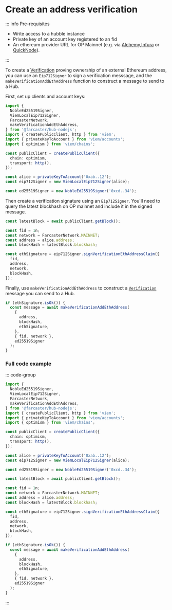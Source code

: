 # Create an address verification

::: info Pre-requisites

- Write access to a hubble instance
- Private key of an account key registered to an fid
- An ethereum provider URL for OP Mainnet (e.g. via [Alchemy](https://www.alchemy.com/),[Infura](https://www.infura.io/) or [QuickNode](https://www.quicknode.com/)).

:::

To create a [Verification](https://docs.farcaster.xyz/reference/hubble/datatypes/messages.html#_6-verification) proving ownership of an external Ethereum address, you can use an `Eip712Signer` to sign a verification messsage, and the `makeVerificationAddEthAddress` function to construct a message to send to a Hub.

First, set up clients and account keys:

```ts
import {
  NobleEd25519Signer,
  ViemLocalEip712Signer,
  FarcasterNetwork,
  makeVerificationAddEthAddress,
} from '@farcaster/hub-nodejs';
import { createPublicClient, http } from 'viem';
import { privateKeyToAccount } from 'viem/accounts';
import { optimism } from 'viem/chains';

const publicClient = createPublicClient({
  chain: optimism,
  transport: http(),
});

const alice = privateKeyToAccount('0xab..12');
const eip712Signer = new ViemLocalEip712Signer(alice);

const ed25519Signer = new NobleEd25519Signer('0xcd..34');
```

Then create a verification signature using an `Eip712Signer`. You'll need to query the latest blockhash on OP mainnet and include it in the signed message.

```ts
const latestBlock = await publicClient.getBlock();

const fid = 1n;
const network = FarcasterNetwork.MAINNET;
const address = alice.address;
const blockHash = latestBlock.blockhash;

const ethSignature = eip712Signer.signVerificationEthAddressClaim({
  fid,
  address,
  network,
  blockHash,
});
```

Finally, use `makeVerificationAddEthAddress` to construct a [`Verification`](https://docs.farcaster.xyz/reference/hubble/datatypes/messages.html#_6-verification) message you can send to a Hub.

```ts
if (ethSignature.isOk()) {
  const message = await makeVerificationAddEthAddress(
    {
      address,
      blockHash,
      ethSignature,
    },
    { fid, network },
    ed25519Signer
  );
}
```

### Full code example

::: code-group

```ts [@farcaster/hub-nodejs]
import {
  NobleEd25519Signer,
  ViemLocalEip712Signer,
  FarcasterNetwork,
  makeVerificationAddEthAddress,
} from '@farcaster/hub-nodejs';
import { createPublicClient, http } from 'viem';
import { privateKeyToAccount } from 'viem/accounts';
import { optimism } from 'viem/chains';

const publicClient = createPublicClient({
  chain: optimism,
  transport: http(),
});

const alice = privateKeyToAccount('0xab..12');
const eip712Signer = new ViemLocalEip712Signer(alice);

const ed25519Signer = new NobleEd25519Signer('0xcd..34');

const latestBlock = await publicClient.getBlock();

const fid = 1n;
const network = FarcasterNetwork.MAINNET;
const address = alice.address;
const blockHash = latestBlock.blockhash;

const ethSignature = eip712Signer.signVerificationEthAddressClaim({
  fid,
  address,
  network,
  blockHash,
});

if (ethSignature.isOk()) {
  const message = await makeVerificationAddEthAddress(
    {
      address,
      blockHash,
      ethSignature,
    },
    { fid, network },
    ed25519Signer
  );
}
```

:::
